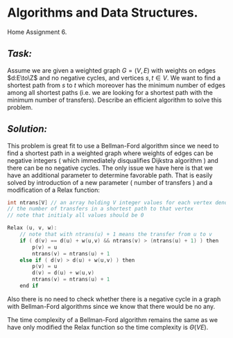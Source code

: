 # Algorithms and Data Structures.
Home Assignment 6.

## *Task:*

Assume we are given a weighted graph $G=(V,E)$ with weights on
edges $d:E\to\Z$ and no negative cycles, and vertices $s,t\in V$. We want to find a
shortest path from $s$ to $t$ which moreover has the minimum number of edges among
all shortest paths (i.e. we are looking for a shortest path with the minimum number
of transfers). Describe an efficient algorithm to solve this problem.

## *Solution:*

This problem is great fit to use a Bellman-Ford algorithm since we need to find a shortest path in a weighted graph where weights of edges can be negative integers ( which immediately disqualifies Dijkstra algorithm ) and there can be no negative cycles.
The only issue we have here is that we have an additional parameter to determine favorable path. That is easily solved by introduction of a new parameter ( number of transfers ) and a modification of a Relax function:

```c
int ntrans[V] // an array holding V integer values for each vertex denoting
// the number of transfers in a shortest path to that vertex
// note that initialy all values should be 0

Relax (u, v, w):
	// note that with ntrans(u) + 1 means the transfer from u to v
	if ( d(v) == d(u) + w(u,v) && ntrans(v) > (ntrans(u) + 1) ) then
		p(v) = u
		ntrans(v) = ntrans(u) + 1
	else if ( d(v) > d(u) + w(u,v) ) then
		p(v) = u
		d(v) = d(u) + w(u,v)
		ntrans(v) = ntrans(u) + 1
	end if
```

Also there is no need to check whether there is a negative cycle in a graph with Bellman-Ford algorithms since we know that there would be no any.

The time complexity of a Bellman-Ford algorithm remains the same as we have only modified the Relax function so the time complexity is $\Theta(VE)$.